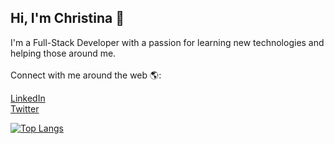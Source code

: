 <h2> Hi, I'm Christina 👋 </h2>

<p>I'm a Full-Stack Developer with a passion for learning new technologies and helping those around me.
           <br><br>Connect with me around the web 🌎:</p>

<a href="https://www.linkedin.com/in/christina-varghese">LinkedIn</a> <br>
<a href="https://twitter.com/Christinichka">Twitter</a> <br>


<!-- <h3> My Languages and Tools: </h3> -->


[![Top Langs](https://github-readme-stats.vercel.app/api/top-langs/?username=christinichka&layout=compact)](https://github.com/christinichka/github-readme-stats)
